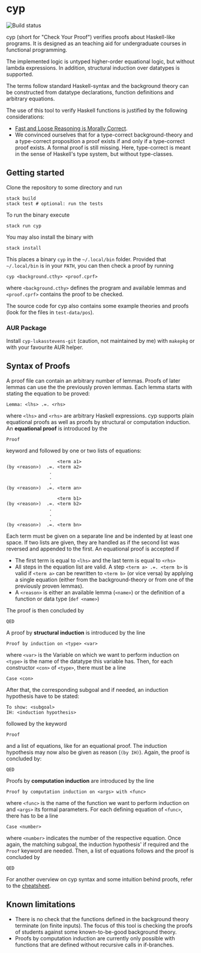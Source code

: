 # cyp

![Build status](https://github.com/lukasstevens/cyp/workflows/test/badge.svg)

cyp (short for "Check Your Proof") verifies proofs about Haskell-like programs. It is designed as an teaching aid for undergraduate courses in functional programming. 

The implemented logic is untyped higher-order equational logic, but without lambda expressions. In addition, structural induction over datatypes is supported.

The terms follow standard Haskell-syntax and the background theory can be constructed from datatype declarations, function definitions and arbitrary equations.

The use of this tool to verify Haskell functions is justified by the following considerations:

  * [Fast and Loose Reasoning is Morally Correct](http://www.cse.chalmers.se/~nad/publications/danielsson-et-al-popl2006.html).
  * We convinced ourselves that for a type-correct background-theory and a type-correct proposition a proof exists if and only if a type-correct proof exists. A formal proof is still missing. Here, type-correct is meant in the sense of Haskell's type system, but without type-classes.


## Getting started

Clone the repository to some directory and run
```
stack build
stack test # optional: run the tests
```
To run the binary execute
```
stack run cyp
```
You may also install the binary with
```
stack install
```
This places a binary `cyp` in the `~/.local/bin` folder.
Provided that `~/.local/bin` is in your `PATH`, you can then check a proof by running
```
cyp <background.cthy> <proof.cprf>
```

where `<background.cthy>` defines the program and available lemmas and `<proof.cprf>` contains the proof to be checked.

The source code for cyp also contains some example theories and proofs (look for the files in `test-data/pos`).

### AUR Package
Install `cyp-lukasstevens-git` (caution, not maintained by me) with `makepkg` or with your favourite AUR helper.


## Syntax of Proofs

A proof file can contain an arbitrary number of lemmas. Proofs of later lemmas can use the the previously proven lemmas. Each lemma starts with stating the equation to be proved:
```
Lemma: <lhs> .=. <rhs>
```

where `<lhs>` and `<rhs>` are arbitrary Haskell expressions. cyp supports plain equational proofs as well as proofs by structural or computation induction. An **equational proof** is introduced by the
```
Proof
```

keyword and followed by one or two lists of equations:
```
                   <term a1>
(by <reason>)  .=. <term a2>
                .
                .
                .
(by <reason>)  .=. <term an>

                   <term b1>
(by <reason>)  .=. <term b2>
                .
                .
                .
(by <reason>)  .=. <term bn>
```
Each term must be given on a separate line and be indented by at least one space. If two lists are given, they are handled as if the second list was reversed and appended to the first. An equational proof is accepted if

  * The first term is equal to `<lhs>` and the last term is equal to `<rhs>`
  * All steps in the equation list are valid. A step `<term a> .=. <term b>` is valid if `<term a>` can be rewritten to `<term b>` (or vice versa) by applying a single equation (either from the background-theory or from one of the previously proven lemmas).
  * A `<reason>` is either an available lemma (`<name>`) or the definition of a function or data type (`def <name>`) 

The proof is then concluded by
``` 
QED
```
A proof by **structural induction** is introduced by the line
```
Proof by induction on <type> <var>
```
where `<var>` is the Variable on which we want to perform induction on `<type>` is the name of the datatype this variable has. Then, for each constructor `<con>` of `<type>`, there must be a line
```
Case <con>
```
After that, the corresponding subgoal and if needed, an induction hypothesis have to be stated:
```
To show: <subgoal>
IH: <induction hypothesis>
```
followed by the keyword 
```
Proof
```
and a list of equations, like for an equational proof. The induction hypothesis may now also be given as reason (`(by IH)`). Again, the proof is concluded by:
```
QED
```

Proofs by **computation induction** are introduced by the line
```
Proof by computation induction on <args> with <func>
```
where `<func>` is the name of the function we want to perform induction on and `<args>` its formal parameters. For each defining equation of `<func>`, there has to be a line
```
Case <number>
```
where `<number>` indicates the number of the respective equation. Once again, the matching subgoal, the induction hypothesis' if required and the `Proof` keyword are needed. Then, a list of equations follows and the proof is concluded by
```
QED
```
For another overview on cyp syntax and some intuition behind proofs, refer to the [cheatsheet](cheatsheet.md).

## Known limitations

  * There is no check that the functions defined in the background theory terminate (on finite inputs). The focus of this tool is checking the proofs of students against some known-to-be-good background theory.
  * Proofs by computation induction are currently only possible with functions that are defined without recursive calls in if-branches.
